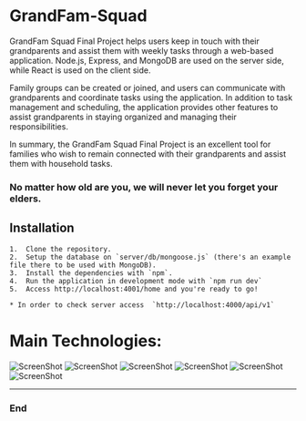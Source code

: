 # GrandFam-Squad

GrandFam Squad Final Project helps users keep in touch with their grandparents and assist them with weekly tasks through a web-based application. Node.js, Express, and MongoDB are used on the server side, while React is used on the client side.

Family groups can be created or joined, and users can communicate with grandparents and coordinate tasks using the application. In addition to task management and scheduling, the application provides other features to assist grandparents in staying organized and managing their responsibilities.

In summary, the GrandFam Squad Final Project is an excellent tool for families who wish to remain connected with their grandparents and assist them with household tasks.

### No matter how old are you, we will never let you forget your elders.

## Installation




```
1.  Clone the repository.
2.  Setup the database on `server/db/mongoose.js` (there's an example file there to be used with MongoDB).
3.  Install the dependencies with `npm`.
4.  Run the application in development mode with `npm run dev`
5.  Access http://localhost:4001/home and you're ready to go!

* In order to check server access  `http://localhost:4000/api/v1` 
```


#  Main Technologies:

<p align="center">

![ScreenShot](https://www.vectorlogo.zone/logos/reactjs/reactjs-icon.svg)
![ScreenShot](https://www.vectorlogo.zone/logos/nodejs/nodejs-icon.svg)
![ScreenShot](https://www.vectorlogo.zone/logos/python/python-icon.svg)
![ScreenShot](https://www.vectorlogo.zone/logos/java/java-icon.svg)
![ScreenShot](https://www.vectorlogo.zone/logos/unity3d/unity3d-ar21.svg)
![ScreenShot](https://www.vectorlogo.zone/logos/mongodb/mongodb-ar21.svg)

</p>

---
### End
